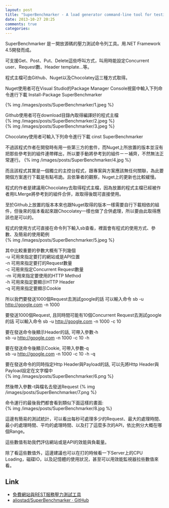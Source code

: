 ```yaml
---
layout: post
title: "SuperBenchmarker - A load generator command-line tool for testing websites and HTTP APIs"
date: 2013-10-27 20:25
comments: true
categories: 
---
```


SuperBenchmarker 是ㄧ開放源碼的壓力測試命令列工具。用.NET Framework 4.5開發而成。

<!--more-->

可支援Get、Post、Put、Delete這些呼叫方式，叫用時能設定Concurrent user、Request數、Header template...等。


程式主檔可由Github、Nuget以及Chocolatey這三種方式取得。

Nuget使用者可在Visual Studio的Package Manager Console視窗中輸入下列命令進行下載
    Install-Package SuperBenchmarker

{% img /images/posts/SuperBenchmarker/1.jpeg %}

Github使用者可在download目錄內取得編譯好的程式主檔  
{% img /images/posts/SuperBenchmarker/2.jpeg %}  
{% img /images/posts/SuperBenchmarker/3.jpeg %}  

Chocolatey使用者可輸入下列命令進行下載
    cinst SuperBenchmarker

不過該程式作者在開發時有用一些第三方的套件，而Nuget上所放置的版本並沒有把那些參考到的組件連帶釋出，所以要手動將參考到的組件ㄧㄧ補齊，不然無法正常運行。 
{% img /images/posts/SuperBenchmarker/4.jpg %}

而且該程式其實是一個獨立的主控台程式，跟專案與方案應該無任何關聯，為此要開個方案進行下載是有點弔詭。且依筆者的觀察，Nuget上的更新也比較緩慢。

程式的作者是建議用Chocolatey去取得程式主檔，因為放置的程式主檔已經被作者用ILMerge將參考到的組件合併，故取得後既可直接使用。 

至於Github上放置的版本本來也跟Nuget取得的版本一樣需要自行下載相依的組件，但後來的版本看起來跟Chocolatey一樣也做了合併處理，所以要由此取得應該也是可以的。

程式的使用方式可直接在命令列下輸入sb查看，裡面會有程式的使用方式、參數、及簡易的使用範例   
{% img /images/posts/SuperBenchmarker/5.jpeg %}

其中比較重要的參數大概有下列幾個   
    -u 可用來指定要打的網站或是API位置   
    -n 可用來指定要打的Request數量   
    -c 可用來指定Concurrent Request數量   
    -m 可用來指定要使用的HTTP Method    
    -h 可用來指定要顯示HTTP Header    
    -q 可用來指定要顯示Cookie    

所以我們要發送1000個Request去測試google的話 可以輸入命令
    sb -u http://google.com -n 1000

要發送1000個Request, 且同時間可能有10個Concurrent Request去測試google的話 可以輸入命令
    sb -u http://google.com -n 1000 -c 10

要在發送命令後顯示Header的話, 可帶入參數-h    
    sb -u http://google.com -n 1000 -c 10 -h

要在發送命令後顯示Cookie, 可帶入參數-q    
    sb -u http://google.com -n 1000 -c 10 -h -q

要在發送命令的同時指定Http Header與Payload的話, 可以先將Http Header與Payload設定在文字檔中    
{% img /images/posts/SuperBenchmarker/6.png %}

然後帶入參數-t與檔名去發送Request
{% img /images/posts/SuperBenchmarker/7.png %}


命令運行的最後我們都會看到類似下面這樣的畫面:  
{% img /images/posts/SuperBenchmarker/8.jpg %}

這邊有簡易的測試統計，可以看出每秒可處理多少的Request、最大的處理時間、最小的處理時間、平均的處理時間、以及打了這麼多次的API，依比例分大概在哪個Range。


這些數值有助我們評估網站或是API的效能與負載量。

除了看這些數值外，這邊建議也可以在打的時候看一下Server上的CPU Loading，磁碟IO，以及記憶體的使用狀況，甚至可以用效能監視器拉些數值來看。

 
Link
----
- [免費網站與REST服務壓力測試工具]( http://blog.kkbruce.net/2013/09/free-website-rest-service-stress-test-tool.html?m=1 ) 
- [aliostad/SuperBenchmarker · GitHub]( https://github.com/aliostad/SuperBenchmarker )
